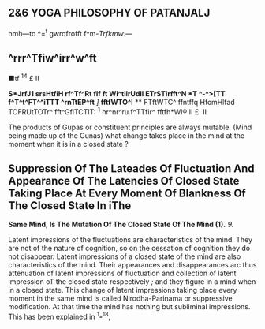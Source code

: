 ## **2&6 YOGA PHILOSOPHY OF PATANJALJ**

hmh—to ^=<sup>t</sup> gwrofrofft f^m-*Trfkmw:—*

## ^rrr^Tfiw^irr^w^ft

■tf <sup>14</sup> £ II

**S\*JrfJ1 srsHtfiH rf^Tf^Rt flf ft Wi^tilrUdll ETrSTirfft^N \*T ^-^>[TT f^T^t^FT^^iTTT ^rnTtEP^ft** *]* **fftfWTO^I** *\* FTftWTC^ ffntffq HfcmHlfad TOFRUtTOTr^ fft^GflTCTIT: <sup>1</sup> hr^nr^ru f^TTfir^ fftfh\*Wl® II £. II

The products of Gupas or constituent principles are always mutable. (Mind being made up of the Gunas) what change takes place in the mind at the moment when it is in a closed state ?

## **Suppression Of The Lateades Of Fluctuation And Appearance Of The Latencies Of Closed State Taking Place At Every Moment Of Blankness Of The Closed State In iThe**

**Same Mind, Is The Mutation Of The Closed State Of The Mind (1).** *9.*

Latent impressions of the fluctuations are characteristics of the mind. They are not of the nature of cognition, so on the cessation of cognition they do not disappear. Latent impressions of a closed state of the mind are also characteristics of the mind. Their appearances and disappearances arc thus attenuation of latent impressions of fluctuation and collection of latent impression oT the closed state respectively *;* and they figure in a mind when in a closed state. This change of latent impressions taking place every moment in the same mind is called Nirodha-Parinama or suppressive modification. At that time the mind has nothing but subliminal impressions. This has been explained in <sup>1</sup>**-**<sup>18</sup>**,**
